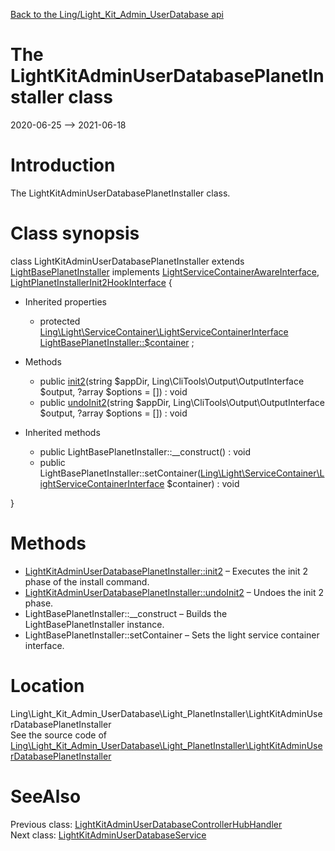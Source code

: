 [Back to the Ling/Light_Kit_Admin_UserDatabase api](https://github.com/lingtalfi/Light_Kit_Admin_UserDatabase/blob/master/doc/api/Ling/Light_Kit_Admin_UserDatabase.md)



The LightKitAdminUserDatabasePlanetInstaller class
================
2020-06-25 --> 2021-06-18






Introduction
============

The LightKitAdminUserDatabasePlanetInstaller class.



Class synopsis
==============


class <span class="pl-k">LightKitAdminUserDatabasePlanetInstaller</span> extends [LightBasePlanetInstaller](https://github.com/lingtalfi/Light_PlanetInstaller/blob/master/doc/api/Ling/Light_PlanetInstaller/PlanetInstaller/LightBasePlanetInstaller.md) implements [LightServiceContainerAwareInterface](https://github.com/lingtalfi/Light/blob/master/doc/api/Ling/Light/ServiceContainer/LightServiceContainerAwareInterface.md), [LightPlanetInstallerInit2HookInterface](https://github.com/lingtalfi/Light_PlanetInstaller/blob/master/doc/api/Ling/Light_PlanetInstaller/PlanetInstaller/LightPlanetInstallerInit2HookInterface.md) {

- Inherited properties
    - protected [Ling\Light\ServiceContainer\LightServiceContainerInterface](https://github.com/lingtalfi/Light/blob/master/doc/api/Ling/Light/ServiceContainer/LightServiceContainerInterface.md) [LightBasePlanetInstaller::$container](#property-container) ;

- Methods
    - public [init2](https://github.com/lingtalfi/Light_Kit_Admin_UserDatabase/blob/master/doc/api/Ling/Light_Kit_Admin_UserDatabase/Light_PlanetInstaller/LightKitAdminUserDatabasePlanetInstaller/init2.md)(string $appDir, Ling\CliTools\Output\OutputInterface $output, ?array $options = []) : void
    - public [undoInit2](https://github.com/lingtalfi/Light_Kit_Admin_UserDatabase/blob/master/doc/api/Ling/Light_Kit_Admin_UserDatabase/Light_PlanetInstaller/LightKitAdminUserDatabasePlanetInstaller/undoInit2.md)(string $appDir, Ling\CliTools\Output\OutputInterface $output, ?array $options = []) : void

- Inherited methods
    - public LightBasePlanetInstaller::__construct() : void
    - public LightBasePlanetInstaller::setContainer([Ling\Light\ServiceContainer\LightServiceContainerInterface](https://github.com/lingtalfi/Light/blob/master/doc/api/Ling/Light/ServiceContainer/LightServiceContainerInterface.md) $container) : void

}






Methods
==============

- [LightKitAdminUserDatabasePlanetInstaller::init2](https://github.com/lingtalfi/Light_Kit_Admin_UserDatabase/blob/master/doc/api/Ling/Light_Kit_Admin_UserDatabase/Light_PlanetInstaller/LightKitAdminUserDatabasePlanetInstaller/init2.md) &ndash; Executes the init 2 phase of the install command.
- [LightKitAdminUserDatabasePlanetInstaller::undoInit2](https://github.com/lingtalfi/Light_Kit_Admin_UserDatabase/blob/master/doc/api/Ling/Light_Kit_Admin_UserDatabase/Light_PlanetInstaller/LightKitAdminUserDatabasePlanetInstaller/undoInit2.md) &ndash; Undoes the init 2 phase.
- LightBasePlanetInstaller::__construct &ndash; Builds the LightBasePlanetInstaller instance.
- LightBasePlanetInstaller::setContainer &ndash; Sets the light service container interface.





Location
=============
Ling\Light_Kit_Admin_UserDatabase\Light_PlanetInstaller\LightKitAdminUserDatabasePlanetInstaller<br>
See the source code of [Ling\Light_Kit_Admin_UserDatabase\Light_PlanetInstaller\LightKitAdminUserDatabasePlanetInstaller](https://github.com/lingtalfi/Light_Kit_Admin_UserDatabase/blob/master/Light_PlanetInstaller/LightKitAdminUserDatabasePlanetInstaller.php)



SeeAlso
==============
Previous class: [LightKitAdminUserDatabaseControllerHubHandler](https://github.com/lingtalfi/Light_Kit_Admin_UserDatabase/blob/master/doc/api/Ling/Light_Kit_Admin_UserDatabase/Light_ControllerHub/Generated/LightKitAdminUserDatabaseControllerHubHandler.md)<br>Next class: [LightKitAdminUserDatabaseService](https://github.com/lingtalfi/Light_Kit_Admin_UserDatabase/blob/master/doc/api/Ling/Light_Kit_Admin_UserDatabase/Service/LightKitAdminUserDatabaseService.md)<br>
